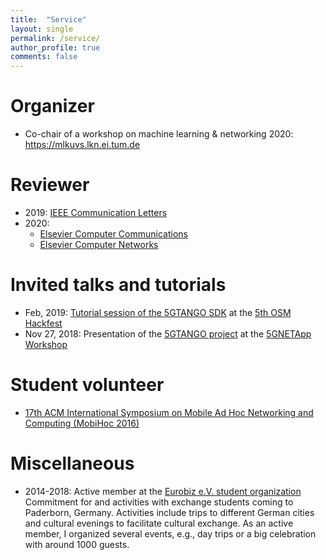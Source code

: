```yaml
---
title:  "Service"
layout: single
permalink: /service/
author_profile: true
comments: false
---
```


# Organizer

* Co-chair of a workshop on machine learning & networking 2020: https://mlkuvs.lkn.ei.tum.de

# Reviewer

* 2019: [IEEE Communication Letters](https://ieeexplore.ieee.org/xpl/RecentIssue.jsp?punumber=4234)
* 2020: 
  * [Elsevier Computer Communications](https://www.journals.elsevier.com/computer-communications)
  * [Elsevier Computer Networks](https://www.journals.elsevier.com/computer-networks)

# Invited talks and tutorials

* Feb, 2019: [Tutorial session of the 5GTANGO SDK](https://github.com/sonata-nfv/son-tutorials/tree/master/upb-osm-hackfest-sdk-demo) at the [5th OSM Hackfest](https://osm.etsi.org/wikipub/index.php/5th_OSM_Hackfest)
* Nov 27, 2018: Presentation of the [5GTANGO project](http://www.5gtango.eu/) at the [5GNETApp Workshop](https://ieeexplore.ieee.org/xpl/RecentIssue.jsp?punumber=4234)

# Student volunteer

* [17th ACM International Symposium on Mobile Ad Hoc Networking and Computing (MobiHoc 2016)](https://www.sigmobile.org/mobihoc/2016/)

# Miscellaneous

* 2014-2018: Active member at the [Eurobiz e.V. student organization](https://eurobiz.uni-paderborn.de/en/home-en/)
  Commitment for and activities with exchange students coming to Paderborn, Germany. 
  Activities include trips to different German cities and cultural evenings to facilitate cultural exchange.
  As an active member, I organized several events, e.g., day trips or a big celebration with around 1000 guests.

